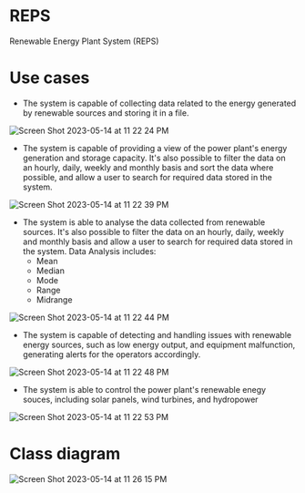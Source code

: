 # REPS
  Renewable Energy Plant System (REPS) 
# Use cases
- The system is capable of collecting data related to the energy generated by renewable sources and storing it in a file. 

![Screen Shot 2023-05-14 at 11 22 24 PM](https://github.com/Pois0nous/REPS/assets/113895096/4b73410b-7232-4114-9b2d-4e8cbfa6b34e)

- The system is capable of providing a view of the power plant's energy generation and storage capacity. It's also possible to filter the data on an hourly, daily, weekly and monthly basis and sort the data where possible, and allow a user to search for required data stored in the system.

![Screen Shot 2023-05-14 at 11 22 39 PM](https://github.com/Pois0nous/REPS/assets/113895096/19c7b33c-e410-4906-b5e3-99e240c1a766)

- The system is able to analyse the data collected from renewable sources. It's also possible to filter the data on an hourly, daily, weekly and monthly basis and allow a user to search for required data stored in the system.
Data Analysis includes:
  - Mean
  - Median
  - Mode
  - Range
  - Midrange
  
![Screen Shot 2023-05-14 at 11 22 44 PM](https://github.com/Pois0nous/REPS/assets/113895096/eed4d253-a5e7-4d64-b59b-1f0f05cbfb70)

- The system is capable of detecting and handling issues with renewable energy sources, such as low energy output, and equipment malfunction, generating alerts for the
operators accordingly.

![Screen Shot 2023-05-14 at 11 22 48 PM](https://github.com/Pois0nous/REPS/assets/113895096/e0d25069-2860-4d78-90ff-2a11313c0709)
- The system is able to control the power plant's renewable enegy souces, including solar panels, wind turbines, and hydropower

![Screen Shot 2023-05-14 at 11 22 53 PM](https://github.com/Pois0nous/REPS/assets/113895096/138b0b23-6090-4b8c-8b6e-57879d515466)

# Class diagram
![Screen Shot 2023-05-14 at 11 26 15 PM](https://github.com/Pois0nous/REPS/assets/113895096/b275307a-5f2f-4416-8ed7-ddf7383f8e24)

